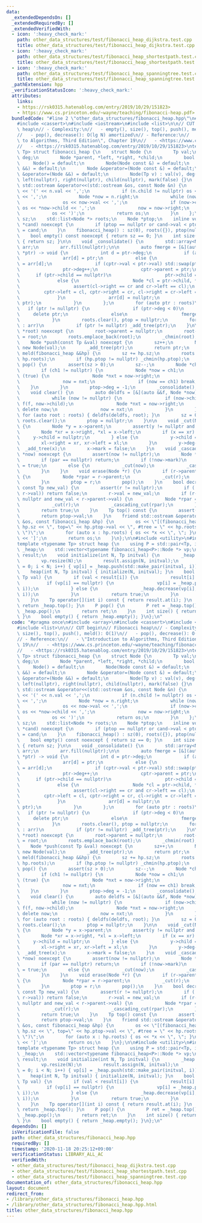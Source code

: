 ```yaml
---
data:
  _extendedDependsOn: []
  _extendedRequiredBy: []
  _extendedVerifiedWith:
  - icon: ':heavy_check_mark:'
    path: other_data_structures/test/fibonacci_heap_dijkstra.test.cpp
    title: other_data_structures/test/fibonacci_heap_dijkstra.test.cpp
  - icon: ':heavy_check_mark:'
    path: other_data_structures/test/fibonacci_heap_shortestpath.test.cpp
    title: other_data_structures/test/fibonacci_heap_shortestpath.test.cpp
  - icon: ':heavy_check_mark:'
    path: other_data_structures/test/fibonacci_heap_spanningtree.test.cpp
    title: other_data_structures/test/fibonacci_heap_spanningtree.test.cpp
  _pathExtension: hpp
  _verificationStatusIcon: ':heavy_check_mark:'
  attributes:
    links:
    - https://rsk0315.hatenablog.com/entry/2019/10/29/151823>
    - https://www.cs.princeton.edu/~wayne/teaching/fibonacci-heap.pdf>
  bundledCode: "#line 2 \"other_data_structures/fibonacci_heap.hpp\"\n#include <array>\n\
    #include <cassert>\n#include <iostream>\n#include <list>\n\n// CUT begin\n// Fibonacci\
    \ heap\n// - Complexity:\n//   - empty(), size(), top(), push(), meld(): O(1)\n\
    //   - pop(), decrease(): O(lg N) amortized\n// - Reference:\n//   - \"Introduction\
    \ to Algorithms, Third Edition\", Chapter 19\n//   - <https://www.cs.princeton.edu/~wayne/teaching/fibonacci-heap.pdf>\n\
    //   - <https://rsk0315.hatenablog.com/entry/2019/10/29/151823>\ntemplate <typename\
    \ Tp> struct fibonacci_heap {\n    struct Node {\n        Tp val;\n        int\
    \ deg;\n        Node *parent, *left, *right, *child;\n        bool mark;\n   \
    \     Node() = default;\n        Node(Node const &) = default;\n        Node(Node\
    \ &&) = default;\n        Node &operator=(Node const &) = default;\n        Node\
    \ &operator=(Node &&) = default;\n        Node(Tp v) : val(v), deg(0), parent(nullptr),\
    \ left(nullptr), right(nullptr), child(nullptr), mark(false) {}\n        friend\
    \ std::ostream &operator<<(std::ostream &os, const Node &n) {\n            os\
    \ << '(' << n.val << ',';\n            if (n.child != nullptr) os << *(n.child)\
    \ << ',';\n            Node *now = n.right;\n            while (now != &n) {\n\
    \                os << now->val << ',';\n                if (now->child != nullptr)\
    \ os << *now->child << ',';\n                now = now->right;\n            }\n\
    \            os << ')';\n            return os;\n        }\n    };\n\n    int\
    \ sz;\n    std::list<Node *> roots;\n    Node *ptop;\n    inline void _chmin(Node\
    \ *cand) noexcept {\n        if (ptop == nullptr or cand->val < ptop->val) ptop\
    \ = cand;\n    }\n    fibonacci_heap() : sz(0), roots({}), ptop(nullptr) {}\n\n\
    \    bool empty() const noexcept { return sz == 0; }\n    int size() const noexcept\
    \ { return sz; }\n\n    void _consolidate() {\n        std::array<Node *, 30>\
    \ arr;\n        arr.fill(nullptr);\n\n        auto fmerge = [&](auto &&func, Node\
    \ *ptr) -> void {\n            int d = ptr->deg;\n            if (arr[d] == nullptr)\n\
    \                arr[d] = ptr;\n            else {\n                Node *cptr\
    \ = arr[d];\n                if (cptr->val < ptr->val) std::swap(ptr, cptr);\n\
    \                ptr->deg++;\n                cptr->parent = ptr;\n          \
    \      if (ptr->child == nullptr)\n                    ptr->child = cptr;\n  \
    \              else {\n                    Node *cl = ptr->child, *cr = ptr->child->right;\n\
    \                    assert(cl->right == cr and cr->left == cl);\n           \
    \         cptr->left = cl, cptr->right = cr, cl->right = cr->left = cptr;\n  \
    \              }\n                arr[d] = nullptr;\n                func(func,\
    \ ptr);\n            }\n        };\n        for (auto ptr : roots)\n         \
    \   if (ptr != nullptr) {\n                if (ptr->deg < 0)\n               \
    \     delete ptr;\n                else\n                    fmerge(fmerge, ptr);\n\
    \            }\n        roots.clear(), ptop = nullptr;\n        for (auto ptr\
    \ : arr)\n            if (ptr != nullptr) _add_tree(ptr);\n    }\n\n    void _add_tree(Node\
    \ *root) noexcept {\n        root->parent = nullptr;\n        root->left = root->right\
    \ = root;\n        roots.emplace_back(root);\n        _chmin(root);\n    }\n\n\
    \    Node *push(const Tp &val) noexcept {\n        sz++;\n        Node *ptr =\
    \ new Node(val);\n        _add_tree(ptr);\n        return ptr;\n    }\n\n    void\
    \ meld(fibonacci_heap &&hp) {\n        sz += hp.sz;\n        roots.splice(roots.end(),\
    \ hp.roots);\n        if (hp.ptop != nullptr) _chmin(hp.ptop);\n    }\n\n    void\
    \ pop() {\n        assert(sz > 0);\n        sz--;\n        Node *ch1 = ptop->child;\n\
    \        if (ch1 != nullptr) {\n            Node *now = ch1;\n            while\
    \ (true) {\n                Node *nxt = now->right;\n                _add_tree(now);\n\
    \                now = nxt;\n                if (now == ch1) break;\n        \
    \    }\n        }\n        ptop->deg = -1;\n        _consolidate();\n    }\n\n\
    \    void clear() {\n        auto deldfs = [&](auto &&f, Node *now) -> void {\n\
    \            while (now != nullptr) {\n                if (now->child != nullptr)\
    \ f(f, now->child);\n                Node *nxt = now->right;\n               \
    \ delete now;\n                now = nxt;\n            }\n        };\n       \
    \ for (auto root : roots) { deldfs(deldfs, root); }\n        sz = 0;\n       \
    \ roots.clear();\n        ptop = nullptr;\n    }\n\n    void _cut(Node *x) noexcept\
    \ {\n        Node *y = x->parent;\n        assert(y != nullptr and y->deg > 0);\n\
    \        Node *xr = x->right, *xl = x->left;\n        if (x == xr) {\n       \
    \     y->child = nullptr;\n        } else {\n            y->child = xr;\n    \
    \        xl->right = xr, xr->left = xl;\n        }\n        y->deg--;\n      \
    \  _add_tree(x);\n        x->mark = false;\n    }\n    void _cascading_cut(Node\
    \ *now) noexcept {\n        assert(now != nullptr);\n        Node *par = now->parent;\n\
    \        if (par == nullptr) return;\n        if (!now->mark)\n            now->mark\
    \ = true;\n        else {\n            _cut(now);\n            _cascading_cut(par);\n\
    \        }\n    }\n    void erase(Node *r) {\n        if (r->parent != nullptr)\
    \ {\n            Node *rpar = r->parent;\n            _cut(r);\n            _cascading_cut(rpar);\n\
    \        }\n        ptop = r;\n        pop();\n    }\n    bool decrease(Node *r,\
    \ const Tp new_val) {\n        assert(r != nullptr);\n        if (!(new_val <\
    \ r->val)) return false;\n        r->val = new_val;\n        if (r->parent !=\
    \ nullptr and new_val < r->parent->val) {\n            Node *rpar = r->parent;\n\
    \            _cut(r);\n            _cascading_cut(rpar);\n        }\n        _chmin(r);\n\
    \        return true;\n    }\n    Tp top() const {\n        assert(ptop != nullptr);\n\
    \        return ptop->val;\n    }\n    friend std::ostream &operator<<(std::ostream\
    \ &os, const fibonacci_heap &hp) {\n        os << \"[(fibonacci_heap: sz=\" <<\
    \ hp.sz << \", top=\" << hp.ptop->val << \", #tree = \" << hp.roots.size() <<\
    \ \")\";\n        for (auto x : hp.roots) { os << *x << \", \"; }\n        os\
    \ << ']';\n        return os;\n    }\n};\n\n#include <utility>\n#include <vector>\n\
    template <typename Tp> struct heap {\n    using P = std::pair<Tp, int>;\n    fibonacci_heap<P>\
    \ _heap;\n    std::vector<typename fibonacci_heap<P>::Node *> vp;\n    std::vector<Tp>\
    \ result;\n    void initialize(int N, Tp initval) {\n        _heap.clear();\n\
    \        vp.resize(N);\n        result.assign(N, initval);\n        for (int i\
    \ = 0; i < N; i++) { vp[i] = _heap.push(std::make_pair(initval, i)); }\n    }\n\
    \    heap(int N, Tp initval) { initialize(N, initval); }\n    bool chmin(int i,\
    \ Tp val) {\n        if (val < result[i]) {\n            result[i] = val;\n  \
    \          if (vp[i] == nullptr) {\n                vp[i] = _heap.push(std::make_pair(result[i],\
    \ i));\n            } else {\n                _heap.decrease(vp[i], std::make_pair(result[i],\
    \ i));\n            }\n            return true;\n        }\n        return false;\n\
    \    }\n    Tp operator[](int i) const { return result.at(i); }\n    P top() {\
    \ return _heap.top(); }\n    P pop() {\n        P ret = _heap.top();\n       \
    \ _heap.pop();\n        return ret;\n    }\n    int size() { return _heap.size();\
    \ }\n    bool empty() { return _heap.empty(); }\n};\n"
  code: "#pragma once\n#include <array>\n#include <cassert>\n#include <iostream>\n\
    #include <list>\n\n// CUT begin\n// Fibonacci heap\n// - Complexity:\n//   - empty(),\
    \ size(), top(), push(), meld(): O(1)\n//   - pop(), decrease(): O(lg N) amortized\n\
    // - Reference:\n//   - \"Introduction to Algorithms, Third Edition\", Chapter\
    \ 19\n//   - <https://www.cs.princeton.edu/~wayne/teaching/fibonacci-heap.pdf>\n\
    //   - <https://rsk0315.hatenablog.com/entry/2019/10/29/151823>\ntemplate <typename\
    \ Tp> struct fibonacci_heap {\n    struct Node {\n        Tp val;\n        int\
    \ deg;\n        Node *parent, *left, *right, *child;\n        bool mark;\n   \
    \     Node() = default;\n        Node(Node const &) = default;\n        Node(Node\
    \ &&) = default;\n        Node &operator=(Node const &) = default;\n        Node\
    \ &operator=(Node &&) = default;\n        Node(Tp v) : val(v), deg(0), parent(nullptr),\
    \ left(nullptr), right(nullptr), child(nullptr), mark(false) {}\n        friend\
    \ std::ostream &operator<<(std::ostream &os, const Node &n) {\n            os\
    \ << '(' << n.val << ',';\n            if (n.child != nullptr) os << *(n.child)\
    \ << ',';\n            Node *now = n.right;\n            while (now != &n) {\n\
    \                os << now->val << ',';\n                if (now->child != nullptr)\
    \ os << *now->child << ',';\n                now = now->right;\n            }\n\
    \            os << ')';\n            return os;\n        }\n    };\n\n    int\
    \ sz;\n    std::list<Node *> roots;\n    Node *ptop;\n    inline void _chmin(Node\
    \ *cand) noexcept {\n        if (ptop == nullptr or cand->val < ptop->val) ptop\
    \ = cand;\n    }\n    fibonacci_heap() : sz(0), roots({}), ptop(nullptr) {}\n\n\
    \    bool empty() const noexcept { return sz == 0; }\n    int size() const noexcept\
    \ { return sz; }\n\n    void _consolidate() {\n        std::array<Node *, 30>\
    \ arr;\n        arr.fill(nullptr);\n\n        auto fmerge = [&](auto &&func, Node\
    \ *ptr) -> void {\n            int d = ptr->deg;\n            if (arr[d] == nullptr)\n\
    \                arr[d] = ptr;\n            else {\n                Node *cptr\
    \ = arr[d];\n                if (cptr->val < ptr->val) std::swap(ptr, cptr);\n\
    \                ptr->deg++;\n                cptr->parent = ptr;\n          \
    \      if (ptr->child == nullptr)\n                    ptr->child = cptr;\n  \
    \              else {\n                    Node *cl = ptr->child, *cr = ptr->child->right;\n\
    \                    assert(cl->right == cr and cr->left == cl);\n           \
    \         cptr->left = cl, cptr->right = cr, cl->right = cr->left = cptr;\n  \
    \              }\n                arr[d] = nullptr;\n                func(func,\
    \ ptr);\n            }\n        };\n        for (auto ptr : roots)\n         \
    \   if (ptr != nullptr) {\n                if (ptr->deg < 0)\n               \
    \     delete ptr;\n                else\n                    fmerge(fmerge, ptr);\n\
    \            }\n        roots.clear(), ptop = nullptr;\n        for (auto ptr\
    \ : arr)\n            if (ptr != nullptr) _add_tree(ptr);\n    }\n\n    void _add_tree(Node\
    \ *root) noexcept {\n        root->parent = nullptr;\n        root->left = root->right\
    \ = root;\n        roots.emplace_back(root);\n        _chmin(root);\n    }\n\n\
    \    Node *push(const Tp &val) noexcept {\n        sz++;\n        Node *ptr =\
    \ new Node(val);\n        _add_tree(ptr);\n        return ptr;\n    }\n\n    void\
    \ meld(fibonacci_heap &&hp) {\n        sz += hp.sz;\n        roots.splice(roots.end(),\
    \ hp.roots);\n        if (hp.ptop != nullptr) _chmin(hp.ptop);\n    }\n\n    void\
    \ pop() {\n        assert(sz > 0);\n        sz--;\n        Node *ch1 = ptop->child;\n\
    \        if (ch1 != nullptr) {\n            Node *now = ch1;\n            while\
    \ (true) {\n                Node *nxt = now->right;\n                _add_tree(now);\n\
    \                now = nxt;\n                if (now == ch1) break;\n        \
    \    }\n        }\n        ptop->deg = -1;\n        _consolidate();\n    }\n\n\
    \    void clear() {\n        auto deldfs = [&](auto &&f, Node *now) -> void {\n\
    \            while (now != nullptr) {\n                if (now->child != nullptr)\
    \ f(f, now->child);\n                Node *nxt = now->right;\n               \
    \ delete now;\n                now = nxt;\n            }\n        };\n       \
    \ for (auto root : roots) { deldfs(deldfs, root); }\n        sz = 0;\n       \
    \ roots.clear();\n        ptop = nullptr;\n    }\n\n    void _cut(Node *x) noexcept\
    \ {\n        Node *y = x->parent;\n        assert(y != nullptr and y->deg > 0);\n\
    \        Node *xr = x->right, *xl = x->left;\n        if (x == xr) {\n       \
    \     y->child = nullptr;\n        } else {\n            y->child = xr;\n    \
    \        xl->right = xr, xr->left = xl;\n        }\n        y->deg--;\n      \
    \  _add_tree(x);\n        x->mark = false;\n    }\n    void _cascading_cut(Node\
    \ *now) noexcept {\n        assert(now != nullptr);\n        Node *par = now->parent;\n\
    \        if (par == nullptr) return;\n        if (!now->mark)\n            now->mark\
    \ = true;\n        else {\n            _cut(now);\n            _cascading_cut(par);\n\
    \        }\n    }\n    void erase(Node *r) {\n        if (r->parent != nullptr)\
    \ {\n            Node *rpar = r->parent;\n            _cut(r);\n            _cascading_cut(rpar);\n\
    \        }\n        ptop = r;\n        pop();\n    }\n    bool decrease(Node *r,\
    \ const Tp new_val) {\n        assert(r != nullptr);\n        if (!(new_val <\
    \ r->val)) return false;\n        r->val = new_val;\n        if (r->parent !=\
    \ nullptr and new_val < r->parent->val) {\n            Node *rpar = r->parent;\n\
    \            _cut(r);\n            _cascading_cut(rpar);\n        }\n        _chmin(r);\n\
    \        return true;\n    }\n    Tp top() const {\n        assert(ptop != nullptr);\n\
    \        return ptop->val;\n    }\n    friend std::ostream &operator<<(std::ostream\
    \ &os, const fibonacci_heap &hp) {\n        os << \"[(fibonacci_heap: sz=\" <<\
    \ hp.sz << \", top=\" << hp.ptop->val << \", #tree = \" << hp.roots.size() <<\
    \ \")\";\n        for (auto x : hp.roots) { os << *x << \", \"; }\n        os\
    \ << ']';\n        return os;\n    }\n};\n\n#include <utility>\n#include <vector>\n\
    template <typename Tp> struct heap {\n    using P = std::pair<Tp, int>;\n    fibonacci_heap<P>\
    \ _heap;\n    std::vector<typename fibonacci_heap<P>::Node *> vp;\n    std::vector<Tp>\
    \ result;\n    void initialize(int N, Tp initval) {\n        _heap.clear();\n\
    \        vp.resize(N);\n        result.assign(N, initval);\n        for (int i\
    \ = 0; i < N; i++) { vp[i] = _heap.push(std::make_pair(initval, i)); }\n    }\n\
    \    heap(int N, Tp initval) { initialize(N, initval); }\n    bool chmin(int i,\
    \ Tp val) {\n        if (val < result[i]) {\n            result[i] = val;\n  \
    \          if (vp[i] == nullptr) {\n                vp[i] = _heap.push(std::make_pair(result[i],\
    \ i));\n            } else {\n                _heap.decrease(vp[i], std::make_pair(result[i],\
    \ i));\n            }\n            return true;\n        }\n        return false;\n\
    \    }\n    Tp operator[](int i) const { return result.at(i); }\n    P top() {\
    \ return _heap.top(); }\n    P pop() {\n        P ret = _heap.top();\n       \
    \ _heap.pop();\n        return ret;\n    }\n    int size() { return _heap.size();\
    \ }\n    bool empty() { return _heap.empty(); }\n};\n"
  dependsOn: []
  isVerificationFile: false
  path: other_data_structures/fibonacci_heap.hpp
  requiredBy: []
  timestamp: '2020-11-18 20:25:12+09:00'
  verificationStatus: LIBRARY_ALL_AC
  verifiedWith:
  - other_data_structures/test/fibonacci_heap_dijkstra.test.cpp
  - other_data_structures/test/fibonacci_heap_shortestpath.test.cpp
  - other_data_structures/test/fibonacci_heap_spanningtree.test.cpp
documentation_of: other_data_structures/fibonacci_heap.hpp
layout: document
redirect_from:
- /library/other_data_structures/fibonacci_heap.hpp
- /library/other_data_structures/fibonacci_heap.hpp.html
title: other_data_structures/fibonacci_heap.hpp
---
```

